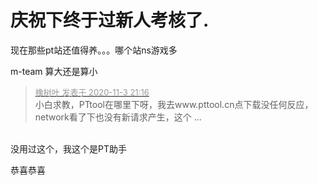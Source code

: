 # 庆祝下终于过新人考核了.


现在那些pt站还值得养。。。哪个站ns游戏多

m-team 算大还是算小

<div class="quote"><blockquote><font size="2"><a href="https://www.hostloc.com/forum.php?mod=redirect&amp;goto=findpost&amp;pid=9398370&amp;ptid=761693" target="_blank"><font color="#999999">橡树叶 发表于 2020-11-3 21:16</font></a></font><br />
小白求教，PTtool在哪里下呀，我去www.pttool.cn点下载没任何反应，network看了下也没有新请求产生，这个 ...</blockquote></div><br />
没用过这个，我这个是PT助手

恭喜恭喜
